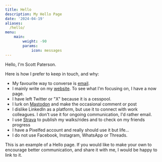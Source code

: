 ```yaml
---
title: Hello
description: My Hello Page
date: '2024-04-19'
aliases:
  /hello/
menu:
    main: 
        weight: -90
        params:
            icon: messages
---
```

Hello, I'm Scott Paterson.

Here is how I prefer to keep in touch, and why:

- My favourite way to converse is [email](mailto://scott@ukmac.net).
- I mainly write on my [website](https://ukmac.net).  To see what I'm focusing on, I have a now page. 
- I have left Twitter or "X" because it is a cesspool.
- I lurk on [Mastodon](https://twit.social/@ukmac) and make the occasional comment or post
- I dislike LinkedIn as a platform, but use it to connect with work colleagues. I don't use it for ongoing communication, I'd rather email.
- I use [Strava](https://www.strava.com/athletes/2570377) to publish my walks/rides and to check on my friends progress
- I have a Pixelfed account and really should use it but life...
- I do not use Facebook, Instagram, WhatsApp or Threads.

This is an example of a Hello page. If you would like to make your own to encourage better communication, and share it with me, I would be happy to link to it.